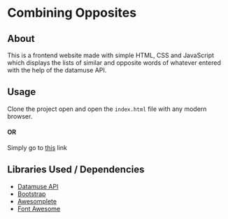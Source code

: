# Combining Opposites

## About
This is a frontend website made with simple HTML, CSS and JavaScript which displays the lists of similar and opposite words of whatever entered with the help of the datamuse API. 

## Usage
Clone the project open and open the `index.html` file with any modern browser.
#### OR
Simply go to [this](https://iamsdas.github.io/combining-opposites/) link

## Libraries Used / Dependencies
* [Datamuse API](https://www.datamuse.com/api/)
* [Bootstrap](https://getbootstrap.com/)
* [Awesomplete](https://github.com/LeaVerou/awesomplete)
* [Font Awesome](https://fontawesome.com/)